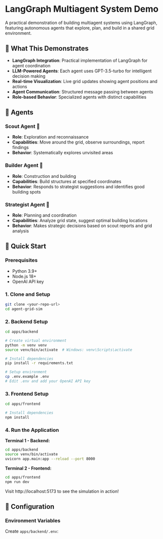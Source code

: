 # LangGraph Multiagent System Demo

A practical demonstration of building multiagent systems using LangGraph, featuring autonomous agents that explore, plan, and build in a shared grid environment.

## 🎯 What This Demonstrates

- **LangGraph Integration**: Practical implementation of LangGraph for agent coordination
- **LLM-Powered Agents**: Each agent uses GPT-3.5-turbo for intelligent decision making
- **Real-time Visualization**: Live grid updates showing agent positions and actions
- **Agent Communication**: Structured message passing between agents
- **Role-based Behavior**: Specialized agents with distinct capabilities

## 🤖 Agents

### Scout Agent 👀
- **Role**: Exploration and reconnaissance
- **Capabilities**: Move around the grid, observe surroundings, report findings
- **Behavior**: Systematically explores unvisited areas

### Builder Agent 🔨
- **Role**: Construction and building
- **Capabilities**: Build structures at specified coordinates
- **Behavior**: Responds to strategist suggestions and identifies good building spots

### Strategist Agent 🧠
- **Role**: Planning and coordination
- **Capabilities**: Analyze grid state, suggest optimal building locations
- **Behavior**: Makes strategic decisions based on scout reports and grid analysis

## 🚀 Quick Start

### Prerequisites

- Python 3.9+
- Node.js 18+
- OpenAI API key

### 1. Clone and Setup

```bash
git clone <your-repo-url>
cd agent-grid-sim
```

### 2. Backend Setup

```bash
cd apps/backend

# Create virtual environment
python -m venv venv
source venv/bin/activate  # Windows: venv\Scripts\activate

# Install dependencies
pip install -r requirements.txt

# Setup environment
cp .env.example .env
# Edit .env and add your OpenAI API key
```

### 3. Frontend Setup

```bash
cd apps/frontend

# Install dependencies
npm install
```

### 4. Run the Application

**Terminal 1 - Backend:**
```bash
cd apps/backend
source venv/bin/activate
uvicorn app.main:app --reload --port 8000
```

**Terminal 2 - Frontend:**
```bash
cd apps/frontend
npm run dev
```

Visit http://localhost:5173 to see the simulation in action!

## 🔧 Configuration

### Environment Variables

Create `apps/backend/.env`:

```bash
